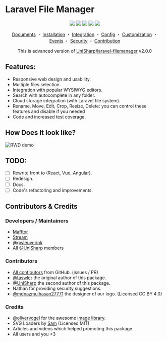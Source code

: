 # Laravel File Manager

<p align="center">
  <a target="_blank" href="https://packagist.org/packages/mafftor/laravel-file-manager"><img src="https://poser.pugx.org/mafftor/laravel-file-manager/downloads?format=flat-square"></a>
  <a target="_blank" href="https://packagist.org/packages/mafftor/laravel-file-manager"><img src="https://img.shields.io/packagist/dm/mafftor/laravel-file-manager.svg?style=flat-square"></a>
  <a target="_blank" href="https://github.com/mafftor/laravel-file-manager/issues"><img src="https://img.shields.io/github/issues/mafftor/laravel-file-manager?style=flat-square"></a>
  <a target="_blank" href="https://github.com/mafftor/laravel-file-manager/releases"><img src="https://poser.pugx.org/mafftor/laravel-file-manager/v/stable?format=flat-square"></a>
  <a target="_blank" href="https://github.com/mafftor/laravel-file-manager/blob/master/LICENSE"><img src="https://poser.pugx.org/mafftor/laravel-file-manager/license?format=flat-square"></a>
</p>

<p align="center">
  <a href="https://github.com/mafftor/laravel-file-manager/blob/master/docs/index.md">Documents</a>
・
  <a href="https://github.com/mafftor/laravel-file-manager/blob/master/docs/installation.md">Installation</a>
・
  <a href="https://github.com/mafftor/laravel-file-manager/blob/master/docs/integration.md">Integration</a>
・
  <a href="https://github.com/mafftor/laravel-file-manager/blob/master/docs/config.md">Config</a>
・
  <a href="https://github.com/mafftor/laravel-file-manager/blob/master/docs/customization.md">Customization</a>
・
  <a href="https://github.com/mafftor/laravel-file-manager/blob/master/docs/events.md">Events</a>
・
  <a href="https://github.com/mafftor/laravel-file-manager/blob/master/docs/security.md">Security</a>
・
  <a href="https://github.com/mafftor/laravel-file-manager/blob/master/docs/contribution.md">Contribution</a>
</p>

<p align="center">
  This is advanced version of <a target="_blank" href="https://github.com/UniSharp/laravel-filemanager">UniSharp/laravel-filemanager</a> v2.0.0
</p>

## Features:
* Responsive web design and usability.
* Multiple files selection.
* Integration with popular WYSIWYG editors.
* Search with autocomplete in any folder.
* Cloud storage integration (with Laravel file system).
* Rename, Move, Edit, Crop, Resize, Delete: you can control these features and disable if you needed
* Code and increased test coverage.

## How Does It look like?
![RWD demo](https://unisharp.github.io/laravel-filemanager/images/screenshots-v2.png)

## TODO:
* [ ] Rewrite front to (React, Vue, Angular).
* [ ] Redesign.
* [ ] Docs.
* [ ] Code's refactoring and improvements.

## Contributors & Credits

### Developers / Maintainers

 * [Mafftor](https://github.com/mafftor)
 * [Stream](https://github.com/g0110280)
 * [@gwleuverink](https://github.com/gwleuverink)
 * All [@UniSharp](https://github.com/UniSharp) members

### Contributors

 * [All contibutors](https://github.com/mafftor/laravel-file-manager/graphs/contributors) from GitHub. (issues / PR)
 * [@taswler](https://github.com/tsawler) the original author of this package.
 * [@UniSharp](https://github.com/UniSharp) the second author of this package.
 * Nathan for providing security suggestions.
 * [@mdnazmulhasan27771](https://github.com/mdnazmulhasan27771) the designer of our logo. (Licensed CC BY 4.0)

### Credits

 * [@olivervogel](https://github.com/olivervogel) for the awesome [image library](https://github.com/Intervention/image).
 * SVG Loaders by [Sam](http://samherbert.net/svg-loaders/) (Licensed MIT)
 * Articles and videos which helped promoting this package.
 * All users and you <3
